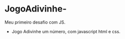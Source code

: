 # JogoAdivinhe-
Meu primeiro desafio com JS. 

- Jogo Adivinhe um número, com javascript html e css.
